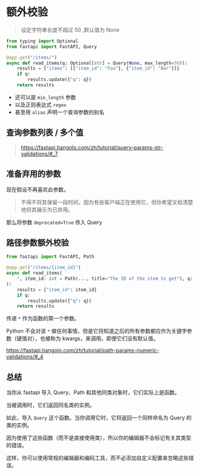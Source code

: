 # 额外校验

> 设定字符串长度不超过 50 ,默认值为 None

```python
from typing import Optional
from fastapi import FastAPI, Query

@app.get("/items/")
async def read_items(q: Optional[str] = Query(None, max_length=50)):
    results = {"items": [{"item_id": "Foo"}, {"item_id": "Bar"}]}
    if q:
        results.update({"q": q})
    return results
```

- 还可以是 `min_length` 参数
- 以及正则表达式 `regex`
- 甚至用 `alias` 声明一个查询参数的别名

## 查询参数列表 / 多个值

> <https://fastapi.tiangolo.com/zh/tutorial/query-params-str-validations/#_7>


## 准备弃用的参数

现在假设不再喜欢此参数。

> 不得不将其保留一段时间，因为有些客户端正在使用它，但你希望文档清楚地将其展示为已弃用。

那么将参数 `deprecated=True` 传入 Query

## 路径参数额外校验

```python
from fastapi import FastAPI, Path

@app.get("/items/{item_id}")
async def read_items(
    *, item_id: int = Path(..., title="The ID of the item to get"), q: str
):
    results = {"item_id": item_id}
    if q:
        results.update({"q": q})
    return results
```

传递 `*` 作为函数的第一个参数。

Python 不会对该 `*` 做任何事情，但是它将知道之后的所有参数都应作为关键字参数（键值对），也被称为 kwargs，来调用。即使它们没有默认值。


<https://fastapi.tiangolo.com/zh/tutorial/path-params-numeric-validations/#_4>

## 总结

当你从 fastapi 导入 Query、Path 和其他同类对象时，它们实际上是函数。

当被调用时，它们返回同名类的实例。

如此，导入 `Query` 这个函数。当你调用它时，它将返回一个同样命名为 Query 的类的实例。

因为使用了这些函数（而不是直接使用类），所以你的编辑器不会标记有关其类型的错误。

这样，你可以使用常规的编辑器和编码工具，而不必添加自定义配置来忽略这些错误。
